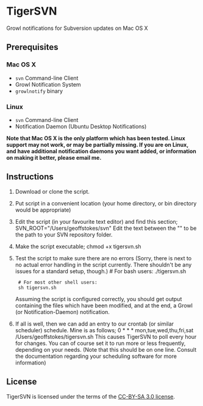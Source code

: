 # TigerSVN

Growl notifications for Subversion updates on Mac OS X

## Prerequisites

### Mac OS X
* `svn` Command-line Client
* Growl Notification System
* `growlnotify` binary

### Linux
* `svn` Command-line Client
* Notification Daemon (Ubuntu Desktop Notifications)

**Note that Mac OS X is the only platform which has been tested. Linux support may not work, or may be partially missing. If you are on Linux, and have additional notification daemons you want added, or information on making it better, please email me.**

## Instructions
1. Download or clone the script.
2. Put script in a convenient location (your home directory, or bin directory would be appropriate)
3. Edit the script (in your favourite text editor) and find this section;
		SVN_ROOT="/Users/geoffstokes/svn"
	Edit the text between the "" to be the path to your SVN repository folder.
4. Make the script executable;
		chmod +x tigersvn.sh
5. Test the script to make sure there are no errors (Sorry, there is next to no actual error handling in the script currently. There shouldn't be any issues for a standard setup, though.)
		# For bash users:
		./tigersvn.sh

		# For most other shell users:
		sh tigersvn.sh
	Assuming the script is configured correctly, you should get output containing the files which have been modified, and at the end, a Growl (or Notification-Daemon) notification.
6. If all is well, then we can add an entry to our crontab (or similar scheduler) schedule. Mine is as follows;
		0 * * * mon,tue,wed,thu,fri,sat /Users/geoffstokes/tigersvn.sh
	This causes TigerSVN to poll every hour for changes. You can of course set it to run more or less frequently, depending on your needs.
(Note that this should be on one line. Consult the documentation regarding your scheduling software for more information)

## License
TigerSVN is licensed under the terms of the [CC-BY-SA 3.0 license](http://creativecommons.org/licenses/by-sa/3.0/).